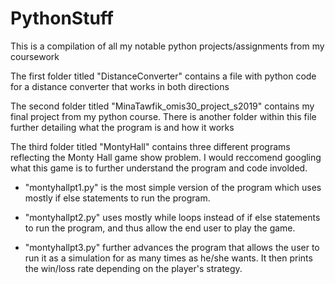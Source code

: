 # PythonStuff
This is a compilation of all my notable python projects/assignments from my coursework


The first folder titled "DistanceConverter" contains a file with python code for a distance converter that works in both directions


The second folder titled "MinaTawfik_omis30_project_s2019" contains my final project from my python course. There is another folder within this file further detailing what the program is and how it works


The third folder titled "MontyHall" contains three different programs reflecting the Monty Hall game show problem. I would reccomend googling what this game is to further understand the program and code involded. 
 - "montyhallpt1.py" is the most simple version of the program which uses mostly if else statements to run the program.    
  
 - "montyhallpt2.py" uses mostly while loops instead of if else statements to run the program, and thus allow the end user to     play the game. 
 
 - "montyhallpt3.py" further advances the program that allows the user to run it as a simulation for as many times as he/she       wants. It then prints the win/loss rate depending on the player's strategy. 
